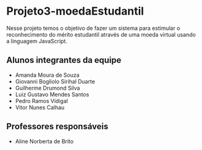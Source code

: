 # Projeto3-moedaEstudantil
Nesse projeto temos o objetivo de fazer um sistema para estimular o reconhecimento do mérito estudantil através de uma moeda virtual usando a linguagem JavaScript.

## Alunos integrantes da equipe

* Amanda Moura de Souza
* Giovanni Bogliolo Sirihal Duarte
* Guilherme Drumond Silva
* Luiz Gustavo Mendes Santos
* Pedro Ramos Vidigal
* Vitor Nunes Calhau

## Professores responsáveis

* Aline Norberta de Brito
